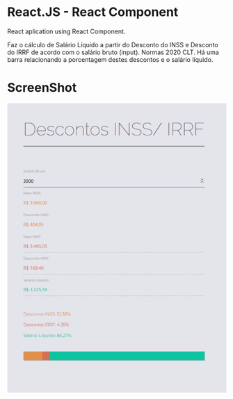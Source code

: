 # React.JS - React Component

React aplication using React Component.

Faz o cálculo de Salário Líquido a partir do Desconto do INSS e Desconto do IRRF de acordo com o salário bruto (input). 
Normas 2020 CLT.
Há uma barra relacionando a porcentagem destes descontos e o salário líquido.


# ScreenShot

![Image](https://github.com/CINPIS/IGTIFullStackBootcamp/blob/master/Mod-III/react-salario/react-salary.png?raw=true "React Component")
